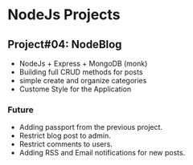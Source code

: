 # NodeJs Projects
## Project#04: NodeBlog

- NodeJs + Express + MongoDB (monk)
- Building full CRUD methods for posts
- simple create and organize categories
- Custome Style for the Application

### Future
- Adding passport from the previous project.
- Restrict blog post to admin.
- Restrict comments to users.
- Adding RSS and Email notifications for new posts.
